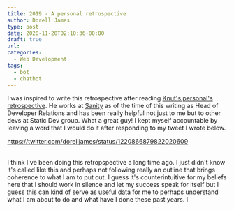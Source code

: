```yaml
---
title: 2019 - A personal retrospective
author: Dorell James
type: post
date: 2020-11-20T02:10:36+00:00
draft: true
url:
categories:
  - Web Development
tags:
  - bot
  - chatbot
---
```


I was inspired to write this retrospective after reading [Knut's personal's retrospective](https://www.knutmelvaer.no/blog/2020/01/2019-a-personal-retrospective/). He works at [Sanity](https://www.sanity.io/) as of the time of this writing as Head of Developer Relations and has been really helpful not just to me but to other devs at Static Dev group. What a great guy! I kept myself accountable by leaving a word that I would do it after responding to my tweet I wrote below.

https://twitter.com/dorelljames/status/1220866879822020609

<br />
I think I've been doing this retropspective a long time ago. I just didn't know it's called like this and perhaps not following really an outline that brings coherence to what I am to put out. I guess it's counterintuitive for my beliefs here that I should work in silence and let my success speak for itself but I guess this can kind of serve as useful data for me to perhaps understand what I am about to do and what have I done these past years. I
